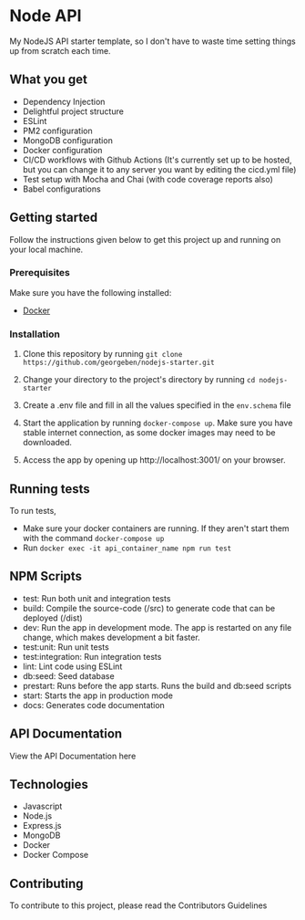 # Node API


My NodeJS API starter template, so I don't have to waste time setting things up from scratch each time.

## What you get
- Dependency Injection
- Delightful project structure
- ESLint
- PM2 configuration
- MongoDB configuration
- Docker configuration
- CI/CD workflows with Github Actions (It's currently set up to be hosted, but you can change it to any server you want by editing the cicd.yml file)
- Test setup with Mocha and Chai (with code coverage reports also)
- Babel configurations

## Getting started
Follow the instructions given below to get this project up and running on your local machine.

### Prerequisites
Make sure you have the following installed:
- [Docker](https://docker.com)

### Installation
1. Clone this repository by running `git clone https://github.com/georgeben/nodejs-starter.git`

2. Change your directory to the project's directory by running `cd nodejs-starter`
3. Create a .env file and fill in all the values specified in the `env.schema` file
4. Start the application by running `docker-compose up`. Make sure you have stable internet connection, as some docker images may need to be downloaded.
5. Access the app by opening up http://localhost:3001/ on your browser.


## Running tests
To run tests, 
- Make sure your docker containers are running. If they aren't start them with the command `docker-compose up`
- Run `docker exec -it api_container_name npm run test`

## NPM Scripts
- test: Run both unit and integration tests
- build: Compile the source-code (/src) to generate code that can be deployed (/dist)
- dev: Run the app in development mode. The app is restarted on any file change, which makes development a bit faster.
- test:unit: Run unit tests
- test:integration: Run integration tests
- lint: Lint code using ESLint
- db:seed: Seed database
- prestart: Runs before the app starts. Runs the build and db:seed scripts
- start: Starts the app in production mode
- docs: Generates code documentation


## API Documentation
View the API Documentation here

## Technologies
- Javascript
- Node.js
- Express.js 
- MongoDB
- Docker
- Docker Compose

## Contributing
To contribute to this project, please read the Contributors Guidelines
